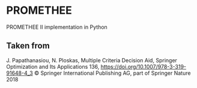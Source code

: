 # PROMETHEE
PROMETHEE II implementation in Python

## Taken from 
J. Papathanasiou, N. Ploskas, Multiple Criteria Decision Aid, Springer Optimization and Its Applications 136, https://doi.org/10.1007/978-3-319-91648-4_3 © Springer International Publishing AG, part of Springer Nature 2018

